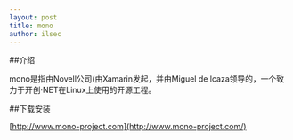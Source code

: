 ```yaml
---
layout: post
title: mono
author: ilsec
---
```


##介绍

mono是指由Novell公司(由Xamarin发起，并由Miguel de lcaza领导的，一个致力于开创·NET在Linux上使用的开源工程。

##下载安装

[http://www.mono-project.com](http://www.mono-project.com/)

